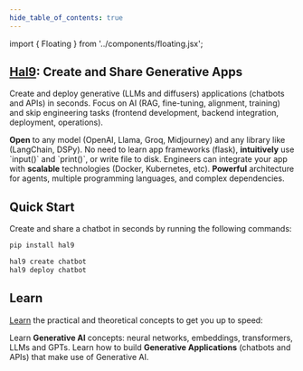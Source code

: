 ```yaml
--- 
hide_table_of_contents: true
---
```


import { Floating } from '../components/floating.jsx';

## [Hal9](/): Create and Share Generative Apps

Create and deploy generative (LLMs and diffusers) applications (chatbots and APIs) in seconds. Focus on AI (RAG, fine-tuning, alignment, training) and skip engineering tasks (frontend development, backend integration, deployment, operations).

<div class="FloatingWrapper">
  <Floating title="Open"><b>Open</b> to any model (OpenAI, Llama, Groq, Midjourney) and any library like (LangChain, DSPy).</Floating>
  <Floating title="Intuitive">No need to learn app frameworks (flask), <b>intuitively</b> use `input()` and `print()`, or write file to disk.</Floating>
  <Floating title="Scalable">Engineers can integrate your app with <b>scalable</b> technologies (Docker, Kubernetes, etc).</Floating>
  <Floating title="Powerful"><b>Powerful</b> architecture for agents, multiple programming languages, and complex dependencies.</Floating>
</div>

## Quick Start

Create and share a chatbot in seconds by running the following commands:

```bash
pip install hal9

hal9 create chatbot
hal9 deploy chatbot
```

## Learn

[Learn](learn/intro) the practical and theoretical concepts to get you up to speed:

<div class="FloatingWrapper">
  <Floating title="Generative AI" href="docs/learn/genai/dnn">Learn <b>Generative AI</b> concepts: neural networks, embeddings, transformers, LLMs and GPTs.</Floating>
  <Floating title="Generative App" href="docs/learn/genapps/chatbots">Learn how to build <b>Generative Applications</b> (chatbots and APIs) that make use of Generative AI.</Floating>
</div>
